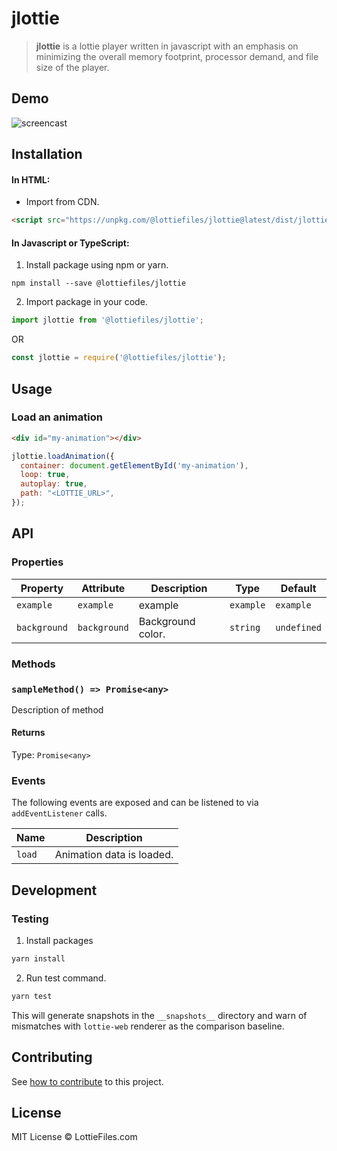 # jlottie

> **jlottie** is a lottie player written in javascript with an emphasis on minimizing the overall memory footprint,
> processor demand, and file size of the player.

## Demo

![screencast](https://i.imgur.com/miLzIkJ.gif)

## Installation

#### In HTML:

- Import from CDN.

```html
<script src="https://unpkg.com/@lottiefiles/jlottie@latest/dist/jlottie.js" type="module"></script>
```

#### In Javascript or TypeScript:

1. Install package using npm or yarn.

```shell
npm install --save @lottiefiles/jlottie
```

2. Import package in your code.

```javascript
import jlottie from '@lottiefiles/jlottie';
```
OR
```javascript
const jlottie = require('@lottiefiles/jlottie');
```

## Usage

### Load an animation

```html
<div id="my-animation"></div>
```

```js
jlottie.loadAnimation({
  container: document.getElementById('my-animation'),
  loop: true,
  autoplay: true,
  path: "<LOTTIE_URL>",
});
```

## API

### Properties

| Property     | Attribute    | Description       | Type      | Default     |
| ------------ | ------------ | ----------------- | --------- | ----------- |
| `example`    | `example`    | example           | `example` | `example`   |
| `background` | `background` | Background color. | `string`  | `undefined` |

### Methods

### `sampleMethod() => Promise<any>`

Description of method

#### Returns

Type: `Promise<any>`

### Events

The following events are exposed and can be listened to via `addEventListener` calls.

| Name   | Description               |
| ------ | ------------------------- |
| `load` | Animation data is loaded. |

## Development

### Testing

1. Install packages

```sh
yarn install
```

2. Run test command.

```sh
yarn test
```
This will generate snapshots in the `__snapshots__` directory and warn of mismatches with `lottie-web` renderer as the comparison baseline.

## Contributing

See [how to contribute](contributing.md) to this project.

## License

MIT License © LottieFiles.com
